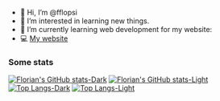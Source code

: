 - 👋 Hi, I’m @fflopsi
- 👀 I’m interested in learning new things.
- 🌱 I’m currently learning web development for my website:
- 💻 [My website](https://florian-frauenfelder.ch/)

### Some stats

[![Florian's GitHub stats-Dark](https://github-readme-stats.vercel.app/api?username=fflopsi&show_icons=true&theme=dark#gh-dark-mode-only)](https://github.com/anuraghazra/github-readme-stats#gh-dark-mode-only)
[![Florian's GitHub stats-Light](https://github-readme-stats.vercel.app/api?username=fflopsi&show_icons=true&theme=default#gh-light-mode-only)](https://github.com/anuraghazra/github-readme-stats#gh-light-mode-only)
[![Top Langs-Dark](https://github-readme-stats.vercel.app/api/top-langs/?username=fflopsi&layout=compact&theme=dark#gh-dark-mode-only)](https://github.com/anuraghazra/github-readme-stats#gh-dark-mode-only)
[![Top Langs-Light](https://github-readme-stats.vercel.app/api/top-langs/?username=fflopsi&layout=compact&theme=light#gh-light-mode-only)](https://github.com/anuraghazra/github-readme-stats#gh-light-mode-only)
